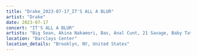 ```yaml
---
title: "Drake_2023-07-17_IT'S ALL A BLUR"
artist: "Drake"
date: 2023-07-17
concert: "IT'S ALL A BLUR"
artists: "Big Sean, Akina Nakamori, Bas, Anal Cunt, 21 Savage, Baby Tate, Drake, Burger King, Ari Lennox, Consequence, Kanye West"
location: "Barclays Center"
location_details: "Brooklyn, NY, United States"
---
```

